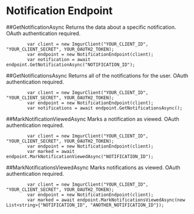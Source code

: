 # Notification Endpoint

##GetNotificationAsync
Returns the data about a specific notification. OAuth authentication required.

            var client = new ImgurClient("YOUR_CLIENT_ID", "YOUR_CLIENT_SECRET", YOUR_OAUTH2_TOKEN);
            var endpoint = new NotificationEndpoint(client);
			var notification = await endpoint.GetNotificationAsync("NOTIFICATION_ID");
			
##GetNotificationsAsync
Returns all of the notifications for the user. OAuth authentication required.

            var client = new ImgurClient("YOUR_CLIENT_ID", "YOUR_CLIENT_SECRET", YOUR_OAUTH2_TOKEN);
            var endpoint = new NotificationEndpoint(client);
			var notifications = await endpoint.GetNotificationsAsync();

##MarkNotificationViewedAsync
Marks a notification as viewed. OAuth authentication required.

            var client = new ImgurClient("YOUR_CLIENT_ID", "YOUR_CLIENT_SECRET", YOUR_OAUTH2_TOKEN);
            var endpoint = new NotificationEndpoint(client);
			var marked = await endpoint.MarkNotificationViewedAsync("NOTIFICATION_ID");

##MarkNotificationsViewedAsync
Marks notifications as viewed. OAuth authentication required.

            var client = new ImgurClient("YOUR_CLIENT_ID", "YOUR_CLIENT_SECRET", YOUR_OAUTH2_TOKEN);
            var endpoint = new NotificationEndpoint(client);
			var marked = await endpoint.MarkNotificationsViewedAsync(new List<string>{"NOTIFICATION_ID", "ANOTHER_NOTIFICATION_ID"});
